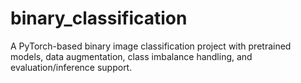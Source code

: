 # binary_classification
A PyTorch-based binary image classification project with pretrained models, data augmentation, class imbalance handling, and evaluation/inference support.
